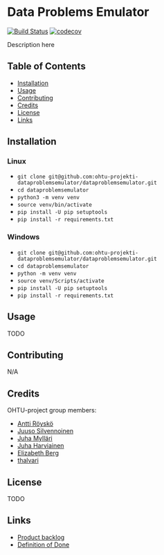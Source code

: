 # Data Problems Emulator
[![Build Status](https://travis-ci.com/ohtu-projekti/data-problems-emulator.svg?branch=master)](https://travis-ci.com/ohtu-projekti/data-problems-emulator)
[![codecov](https://codecov.io/gh/ohtu-projekti/data-problems-emulator/branch/master/graph/badge.svg)](https://codecov.io/gh/ohtu-projekti/data-problems-emulator)

Description here

## Table of Contents <a name="table-of-contents"/>

* [Installation](#installation)
* [Usage](#usage)
* [Contributing](#contributing)
* [Credits](#credits)
* [License](#license)
* [Links](#links)

## Installation <a name="installation"/>
### Linux
* ```git clone git@github.com:ohtu-projekti-dataproblemsemulator/dataproblemsemulator.git```
* ```cd dataproblemsemulator```
* ```python3 -m venv venv```
* ```source venv/bin/activate```
* ```pip install -U pip setuptools```
* ```pip install -r requirements.txt```

### Windows
* ```git clone git@github.com:ohtu-projekti-dataproblemsemulator/dataproblemsemulator.git```
* ```cd dataproblemsemulator```
* ```python -m venv venv```
* ```source venv/Scripts/activate```
* ```pip install -U pip setuptools```
* ```pip install -r requirements.txt```

## Usage <a name="usage"/>
TODO

## Contributing <a name="contributing"/>
N/A

## Credits <a name="credits"/>
OHTU-project group members:
* [Antti Röyskö](https://github.com/anroysko)
* [Juuso Silvennoinen](https://github.com/Jsos17)
* [Juha Mylläri](https://github.com/juhamyllari)
* [Juha Harviainen](https://github.com/Kalakuh)
* [Elizabeth Berg](https://github.com/reykjaviks)
* [thalvari](https://github.com/thalvari)

## License <a name="license"/>
TODO

## Links <a name="links"/>
* [Product backlog](https://docs.google.com/spreadsheets/d/1WarfjE1UKnpkwlG3px8kG7dWvZmzVhzRg8-vwbMKG6c)
* [Definition of Done](docs/definition_of_done.md)
